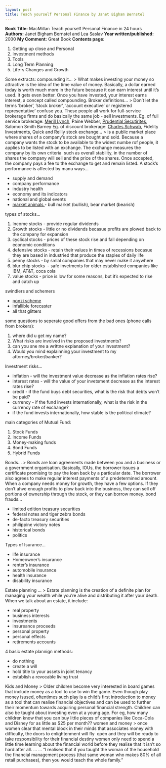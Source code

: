 ```yaml
---
layout: post
title: Teach yourself Personal Finance by Janet Bigham Bernstel
---
```


**Book Title:** MacMillan Teach yourself Personal Finance in 24 hours **Authors:** Janet Bigham Bernstel and Lea Saslav **Year written/published:** 2000 **My Comment:** Great Book **Contents page:**
1. Getting up close and Personal
2. Investment methods
3. Tools
4. Long Term Planning
5. Life-s Changes and Growth

Some extracts: compounding it… > What makes investing your money so attractive is the idea of the time value of money. Basically, a dollar earned today is worth much more in the future because it can earn interest until it’s used. It gets even better. Once you have invested, your interest earns interest, a concept called compounding.
Broker definitions… > Don’t let the terms ‘broker’, ’stock broker’, ‘account executive’ or registered representative’ confuse you. These people all work for full-service brokerage firms and do basically the same job - sell investments. Eg. of full service brokerage: [Merill Lynch](http://www.ml.com/index.asp?id=7695_15125_17454), Paine Webber, [Prudential Secutirites](http://www.prudential.com/view/page), Salomon Smith Barney Eg. of discount brokerage: [Charles Schwab](http://www.schwab.com/), Fidelity Investments, Quick and Reilly
stock exchange… > is a public market place where shares of a company’s stock are bought and sold. Because a company wants the stock to be available to the widest numbe rof people, it applies to be listed with an exchange. The exchange measures the company by its own criteria  such as overall stability, in the number of shares the company will sell and the price of the shares. Once accepted, the company pays a fee to the exchange to get and remain listed.
A stock’s performance is affected by manu ways…
- supply and demand
- company performance
- industry health
- economy and its indicators
- national and global events
- [market animals ](http://en.wikipedia.org/wiki/Bull_market)- bull market (bullish), bear market (bearish)

types of stocks…
1. Income stocks - provide regular dividends
2. Growth stocks - little or no dividends becasue profits are plowed back to the company for expansion
3. cyclical stocks - prices of these stock rise and fall depending on economic conditions
4. defensive stocks - retain their values in times of recessions becasue they are based in industried that produce the staples of daily life
5. penny stocks - by smlal companies that may never make it anywhere
6. blur chip stocks  - safe invetments for older established companies like IBM, AT&T, coca cola
7. value stocks - price is low for some reasons, but it’s expected to rise and catch up

swindlers and schemers
- [ponzi scheme](http://en.wikipedia.org/wiki/Ponzi_scheme)
- infallible forecaster
- all that glitters

some questions to seperate good offers from the bad ones (phone calls from brokers):
1. where did u get my name?
2. What risks are involved in the proposed investments?
3. can you sne me a writtne explanation of your investment?
4. Would you mind explainning your investment to my attorney/broker/banker?

Investment risks…
- inflation - will the investment value decrease as the inflation rates rise?
- interest rates - will the value of your invetsment decrease as the interest rates rise?
- credit - if the fund buys debt securities, what is the risk that debts won’t be paid?
- currency - if the fund invests internationally, what is the risk in the currency rate of exchange?
- if the fund invests internationally, how stable is the political climate?

main categories of Mutual Fund:
1. Stock Funds
2. Income Funds
3. Money-making funds
4. Bond Funds
5. Hybrid Funds

Bonds… > Bonds are loan agreements made between you and a business or a government organisation. Basically, IOUs, the borrower issues a certificate promising to pay the loan back by a particular date. The borrower also agrees to make regular interest payments of a predetermined amount. When a company needs money for growth, they have a few options. If they don’t ahve enough profits to plow back into the business, they can sell off portions of ownership through the stock, or they can borrow money.
bond frauds…
- limited edition treasury securities
- federal notes and tiger zebra bonds
- de-facto treasury securities
- philippine victory notes
- historical bonds
- politics

Types of Isurance…
- life insurance
- Homeowner’s insurance
- renter’s insurance
- automobile insurance
- health insurance
- disability insurance

Estate planning … > Estate planning is the creation of a definite plan for managing your wealth while you’re alive and distributing it after your death. When we talk about an estate, it include:
- real property
- business interests
- investments
- insureance proceeds
- personal property
- personal effects
- retirements accounts

4 basic estate plannign methods:
- do nothing
- create a will
- hold title to your assets in joint tenancy
- establish a revocable living trust

Kids and Money > Older children become very interested in board games that include money as a tool to use to win the game. Even though play money isused, oftentimes such play is a child’s first introduction to money as a tool that can realise financial objectives and can be used to further their momentum towards acquiring personal financial strength. Children can also be taught about investing even at a young age. For eg, how many children know that you can buy little pieces of companies like Coca-Cola and Disney for as little as $25 per month??
women and money > once women clear that mental block in their minds that associates money with difficulty, the doors to enlightenment will fly  open and they will be ready to take responsibility for their financial destiny women only need to spend a little time learning about the financial world before they realise that it isn’t so hard after all. … … “I realised that if you taught the woman of the household the financial management process (that same woman who makes 80% of all retail purchases), then you would teach the whole family.”
